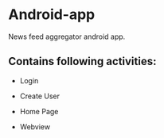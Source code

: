 # Android-app
News feed aggregator android app.

## Contains following activities:

* Login

* Create User

* Home Page

* Webview
